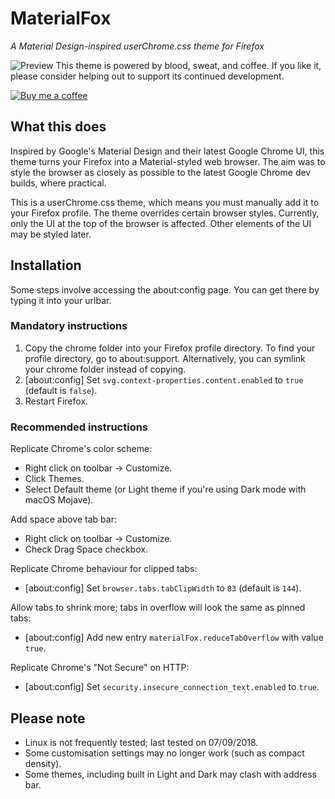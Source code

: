# MaterialFox
*A Material Design-inspired userChrome.css theme for Firefox*

![Preview](https://user-images.githubusercontent.com/5405629/45172944-21d91900-b24a-11e8-8bc5-03814121b0de.png)
This theme is powered by blood, sweat, and coffee. If you like it, please consider helping out to support its continued development.

[![Buy me a coffee](https://svgshare.com/i/8Yd.svg)](https://www.buymeacoffee.com/n4ho5QX2l)

## What this does
Inspired by Google's Material Design and their latest Google Chrome UI, this theme turns your Firefox into a Material-styled web browser. The aim was to style the browser as closely as possible to the latest Google Chrome dev builds, where practical.

This is a userChrome.css theme, which means you must manually add it to your Firefox profile. The theme overrides certain browser styles. Currently, only the UI at the top of the browser is affected. Other elements of the UI may be styled later.

## Installation
Some steps involve accessing the about:config page. You can get there by typing it into your urlbar.

### Mandatory instructions
1. Copy the chrome folder into your Firefox profile directory. To find your profile directory, go to about:support. Alternatively, you can symlink your chrome folder instead of copying.
2. [about:config] Set ```svg.context-properties.content.enabled``` to ```true``` (default is ```false```).
3. Restart Firefox.

### Recommended instructions
Replicate Chrome's color scheme:
* Right click on toolbar -> Customize.
* Click Themes.
* Select Default theme (or Light theme if you're using Dark mode with macOS Mojave).

Add space above tab bar:
* Right click on toolbar -> Customize.
* Check Drag Space checkbox.

Replicate Chrome behaviour for clipped tabs:
* [about:config] Set ```browser.tabs.tabClipWidth``` to ```83``` (default is ```144```).

Allow tabs to shrink more; tabs in overflow will look the same as pinned tabs:
* [about:config] Add new entry ```materialFox.reduceTabOverflow``` with value ```true```.

Replicate Chrome's "Not Secure" on HTTP:
* [about:config] Set ```security.insecure_connection_text.enabled``` to ```true```.

## Please note
* Linux is not frequently tested; last tested on 07/09/2018.
* Some customisation settings may no longer work (such as compact density).
* Some themes, including built in Light and Dark may clash with address bar.
